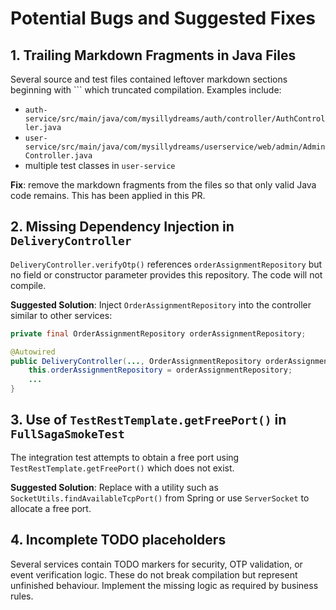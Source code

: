 # Potential Bugs and Suggested Fixes

## 1. Trailing Markdown Fragments in Java Files
Several source and test files contained leftover markdown sections beginning with ``` which truncated compilation. Examples include:
- `auth-service/src/main/java/com/mysillydreams/auth/controller/AuthController.java`
- `user-service/src/main/java/com/mysillydreams/userservice/web/admin/AdminController.java`
- multiple test classes in `user-service`

**Fix**: remove the markdown fragments from the files so that only valid Java code remains. This has been applied in this PR.

## 2. Missing Dependency Injection in `DeliveryController`
`DeliveryController.verifyOtp()` references `orderAssignmentRepository` but no field or constructor parameter provides this repository. The code will not compile.

**Suggested Solution**: Inject `OrderAssignmentRepository` into the controller similar to other services:
```java
private final OrderAssignmentRepository orderAssignmentRepository;

@Autowired
public DeliveryController(..., OrderAssignmentRepository orderAssignmentRepository) {
    this.orderAssignmentRepository = orderAssignmentRepository;
    ...
}
```

## 3. Use of `TestRestTemplate.getFreePort()` in `FullSagaSmokeTest`
The integration test attempts to obtain a free port using `TestRestTemplate.getFreePort()` which does not exist.

**Suggested Solution**: Replace with a utility such as `SocketUtils.findAvailableTcpPort()` from Spring or use `ServerSocket` to allocate a free port.

## 4. Incomplete TODO placeholders
Several services contain TODO markers for security, OTP validation, or event verification logic. These do not break compilation but represent unfinished behaviour. Implement the missing logic as required by business rules.

